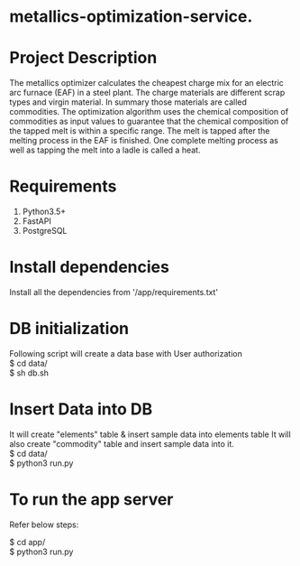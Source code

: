 # metallics-optimization-service.

# Project Description 
The metallics optimizer calculates the cheapest charge mix for an electric arc furnace (EAF) in a steel plant. The charge materials are different scrap types and virgin material. In summary those materials are called commodities. The optimization algorithm uses the chemical composition of commodities as input values to guarantee that the chemical composition of the tapped melt is within a specific range. The melt is tapped after the melting process in the EAF is finished. One complete melting process as well as tapping the melt into a ladle is called a heat.

# Requirements
1. Python3.5+
2. FastAPI
3. PostgreSQL

# Install dependencies
Install all the dependencies from '/app/requirements.txt'

# DB initialization
Following script will create a data base with User authorization <br />
$ cd data/ <br />
$ sh db.sh

# Insert Data into DB
It will create "elements" table & insert sample data into elements table
It will also create "commodity" table and insert sample data into it. <br />
$ cd data/  <br />
$ python3 run.py

# To run the app server
Refer below steps:

$ cd app/ <br />
$ python3 run.py

